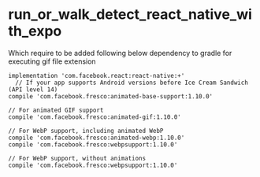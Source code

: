 # run_or_walk_detect_react_native_with_expo

Which require to be added following below dependency to gradle for executing gif file extension


    implementation 'com.facebook.react:react-native:+'
      // If your app supports Android versions before Ice Cream Sandwich (API level 14)
    compile 'com.facebook.fresco:animated-base-support:1.10.0'

    // For animated GIF support
    compile 'com.facebook.fresco:animated-gif:1.10.0'

    // For WebP support, including animated WebP
    compile 'com.facebook.fresco:animated-webp:1.10.0'
    compile 'com.facebook.fresco:webpsupport:1.10.0'

    // For WebP support, without animations
    compile 'com.facebook.fresco:webpsupport:1.10.0'